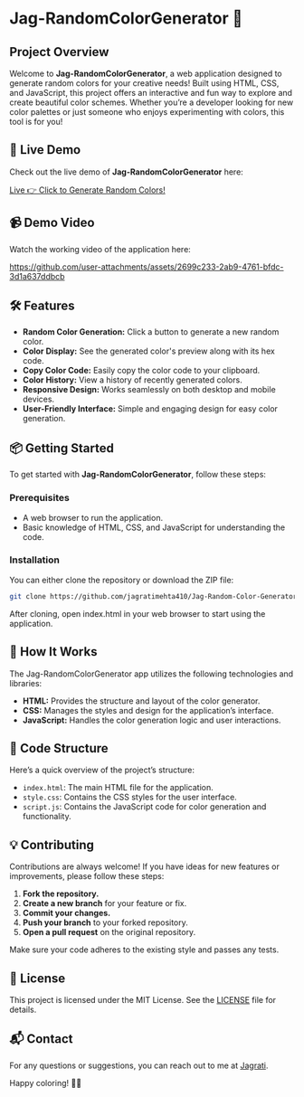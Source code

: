 # Jag-RandomColorGenerator 🎨

## Project Overview

Welcome to **Jag-RandomColorGenerator**, a web application designed to generate random colors for your creative needs! Built using HTML, CSS, and JavaScript, this project offers an interactive and fun way to explore and create beautiful color schemes. Whether you’re a developer looking for new color palettes or just someone who enjoys experimenting with colors, this tool is for you!

## 🤖 Live Demo

Check out the live demo of **Jag-RandomColorGenerator** here:

[Live 👉 Click to Generate Random Colors!](https://jagratimehta410.github.io/Jag-Random-Color-Generator/)

## 📹 Demo Video

Watch the working video of the application here:

https://github.com/user-attachments/assets/2699c233-2ab9-4761-bfdc-3d1a637ddbcb


## 🛠️ Features

- **Random Color Generation:** Click a button to generate a new random color.
- **Color Display:** See the generated color's preview along with its hex code.
- **Copy Color Code:** Easily copy the color code to your clipboard.
- **Color History:** View a history of recently generated colors.
- **Responsive Design:** Works seamlessly on both desktop and mobile devices.
- **User-Friendly Interface:** Simple and engaging design for easy color generation.

## 📦 Getting Started

To get started with **Jag-RandomColorGenerator**, follow these steps:

### Prerequisites

- A web browser to run the application.
- Basic knowledge of HTML, CSS, and JavaScript for understanding the code.

### Installation

You can either clone the repository or download the ZIP file:

```bash
git clone https://github.com/jagratimehta410/Jag-Random-Color-Generator/
```
After cloning, open index.html in your web browser to start using the application.

## 🧩 How It Works

The Jag-RandomColorGenerator app utilizes the following technologies and libraries:

- **HTML:** Provides the structure and layout of the color generator.
- **CSS:** Manages the styles and design for the application’s interface.
- **JavaScript:** Handles the color generation logic and user interactions.

## 📄 Code Structure

Here’s a quick overview of the project’s structure:

- `index.html`: The main HTML file for the application.
- `style.css`: Contains the CSS styles for the user interface.
- `script.js`: Contains the JavaScript code for color generation and functionality.

## 💡 Contributing

Contributions are always welcome! If you have ideas for new features or improvements, please follow these steps:

1. **Fork the repository.**
2. **Create a new branch** for your feature or fix.
3. **Commit your changes.**
4. **Push your branch** to your forked repository.
5. **Open a pull request** on the original repository.

Make sure your code adheres to the existing style and passes any tests.

## 📜 License

This project is licensed under the MIT License. See the [LICENSE](LICENSE) file for details.

## 📬 Contact

For any questions or suggestions, you can reach out to me at [Jagrati](jagrati-jagratimehta410@gmail.com).

Happy coloring! 🎨🚀
